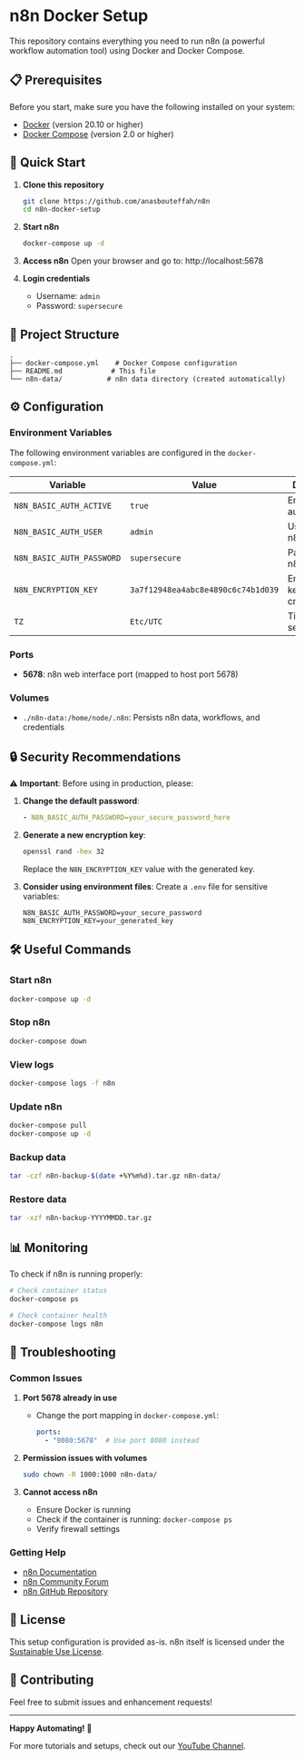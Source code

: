 # n8n Docker Setup

This repository contains everything you need to run n8n (a powerful workflow automation tool) using Docker and Docker Compose.

## 📋 Prerequisites

Before you start, make sure you have the following installed on your system:

- [Docker](https://docs.docker.com/get-docker/) (version 20.10 or higher)
- [Docker Compose](https://docs.docker.com/compose/install/) (version 2.0 or higher)

## 🚀 Quick Start

1. **Clone this repository**
   ```bash
   git clone https://github.com/anasbouteffah/n8n
   cd n8n-docker-setup
   ```

2. **Start n8n**
   ```bash
   docker-compose up -d
   ```

3. **Access n8n**
   Open your browser and go to: http://localhost:5678

4. **Login credentials**
   - Username: `admin`
   - Password: `supersecure`

## 📁 Project Structure

```
.
├── docker-compose.yml    # Docker Compose configuration
├── README.md            # This file
└── n8n-data/           # n8n data directory (created automatically)
```

## ⚙️ Configuration

### Environment Variables

The following environment variables are configured in the `docker-compose.yml`:

| Variable | Value | Description |
|----------|-------|-------------|
| `N8N_BASIC_AUTH_ACTIVE` | `true` | Enables basic authentication |
| `N8N_BASIC_AUTH_USER` | `admin` | Username for n8n login |
| `N8N_BASIC_AUTH_PASSWORD` | `supersecure` | Password for n8n login |
| `N8N_ENCRYPTION_KEY` | `3a7f12948ea4abc8e4890c6c74b1d039` | Encryption key for credentials |
| `TZ` | `Etc/UTC` | Timezone setting |

### Ports

- **5678**: n8n web interface port (mapped to host port 5678)

### Volumes

- `./n8n-data:/home/node/.n8n`: Persists n8n data, workflows, and credentials

## 🔒 Security Recommendations

⚠️ **Important**: Before using in production, please:

1. **Change the default password**:
   ```yaml
   - N8N_BASIC_AUTH_PASSWORD=your_secure_password_here
   ```

2. **Generate a new encryption key**:
   ```bash
   openssl rand -hex 32
   ```
   Replace the `N8N_ENCRYPTION_KEY` value with the generated key.

3. **Consider using environment files**:
   Create a `.env` file for sensitive variables:
   ```env
   N8N_BASIC_AUTH_PASSWORD=your_secure_password
   N8N_ENCRYPTION_KEY=your_generated_key
   ```

## 🛠️ Useful Commands

### Start n8n
```bash
docker-compose up -d
```

### Stop n8n
```bash
docker-compose down
```

### View logs
```bash
docker-compose logs -f n8n
```

### Update n8n
```bash
docker-compose pull
docker-compose up -d
```

### Backup data
```bash
tar -czf n8n-backup-$(date +%Y%m%d).tar.gz n8n-data/
```

### Restore data
```bash
tar -xzf n8n-backup-YYYYMMDD.tar.gz
```

## 📊 Monitoring

To check if n8n is running properly:

```bash
# Check container status
docker-compose ps

# Check container health
docker-compose logs n8n
```

## 🔧 Troubleshooting

### Common Issues

1. **Port 5678 already in use**
   - Change the port mapping in `docker-compose.yml`:
     ```yaml
     ports:
       - "8080:5678"  # Use port 8080 instead
     ```

2. **Permission issues with volumes**
   ```bash
   sudo chown -R 1000:1000 n8n-data/
   ```

3. **Cannot access n8n**
   - Ensure Docker is running
   - Check if the container is running: `docker-compose ps`
   - Verify firewall settings

### Getting Help

- [n8n Documentation](https://docs.n8n.io/)
- [n8n Community Forum](https://community.n8n.io/)
- [n8n GitHub Repository](https://github.com/n8n-io/n8n)

## 📝 License

This setup configuration is provided as-is. n8n itself is licensed under the [Sustainable Use License](https://github.com/n8n-io/n8n/blob/master/LICENSE.md).

## 🤝 Contributing

Feel free to submit issues and enhancement requests!

---

**Happy Automating! 🎉**

For more tutorials and setups, check out our [YouTube Channel](your-youtube-channel-link).